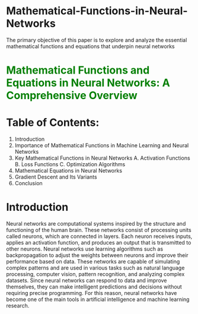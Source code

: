 # Mathematical-Functions-in-Neural-Networks
The primary objective of this paper is to explore and analyze the essential mathematical functions and equations that underpin neural networks

# <font color='green'>**Mathematical Functions and Equations in Neural Networks: A Comprehensive Overview**</font>



# Table of Contents:

1. Introduction
2. Importance of Mathematical Functions in Machine Learning and Neural Networks
3. Key Mathematical Functions in Neural Networks
A. Activation Functions
B. Loss Functions
C. Optimization Algorithms
4. Mathematical Equations in Neural Networks
5. Gradient Descent and Its Variants
6. Conclusion

# Introduction
Neural networks are computational systems inspired by the structure and functioning of the
human brain. These networks consist of processing units called neurons, which are
connected in layers. Each neuron receives inputs, applies an activation function, and
produces an output that is transmitted to other neurons. Neural networks use learning
algorithms such as backpropagation to adjust the weights between neurons and improve
their performance based on data. These networks are capable of simulating complex
patterns and are used in various tasks such as natural language processing, computer vision,
pattern recognition, and analyzing complex datasets. Since neural networks can respond to
data and improve themselves, they can make intelligent predictions and decisions without
requiring precise programming. For this reason, neural networks have become one of the
main tools in artificial intelligence and machine learning research.

